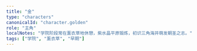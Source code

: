 ```yaml
---
title: "金"
type: "characters"
canonicalId: "character.golden"
role: "主角"
localNotes: "学院阶段常在薰衣草地休憩，紫水晶平原锻炼，初识三角海并萌发朝圣之志。"
tags: ["学院", "薰衣草", "早期"]
---
```



